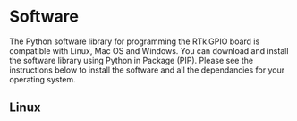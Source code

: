 # Software

The Python software library for programming the RTk.GPIO board is compatible with Linux, Mac OS and Windows. You can download and install the software library using Python in Package (PIP). Please see the instructions below to install the software and all the dependancies for your operating system.

## Linux
